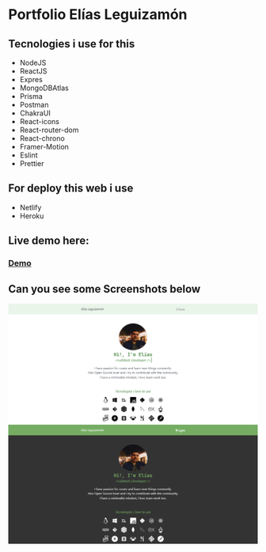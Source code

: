 # Portfolio Elías Leguizamón
## Tecnologies i use for this

- NodeJS 
- ReactJS 
- Expres 
- MongoDBAtlas 
- Prisma 
- Postman 
- ChakraUI 
- React-icons 
- React-router-dom 
- React-chrono 
- Framer-Motion 
- Eslint 
- Prettier

## For deploy this web i use

- Netlify
- Heroku

## Live demo here:

### [Demo](https://eliasleguizamon-dev.netlify.app)

## Can you see some Screenshots below

![HomeLight](https://github.com/EliasLeguizamon123/MyPortfolio/blob/main/public/portfolio1.png?raw=true)
![HomeDark](https://github.com/EliasLeguizamon123/MyPortfolio/blob/main/public/homeDark.png?raw=true)

